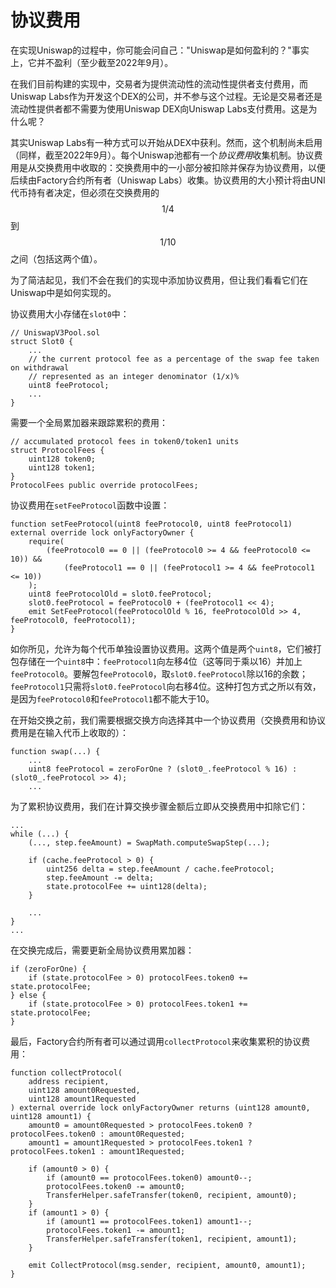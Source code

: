 # 协议费用

在实现Uniswap的过程中，你可能会问自己："Uniswap是如何盈利的？"事实上，它并不盈利（至少截至2022年9月）。

在我们目前构建的实现中，交易者为提供流动性的流动性提供者支付费用，而Uniswap Labs作为开发这个DEX的公司，并不参与这个过程。无论是交易者还是流动性提供者都不需要为使用Uniswap DEX向Uniswap Labs支付费用。这是为什么呢？

其实Uniswap Labs有一种方式可以开始从DEX中获利。然而，这个机制尚未启用（同样，截至2022年9月）。每个Uniswap池都有一个*协议费用*收集机制。协议费用是从交换费用中收取的：交换费用中的一小部分被扣除并保存为协议费用，以便后续由Factory合约所有者（Uniswap Labs）收集。协议费用的大小预计将由UNI代币持有者决定，但必须在交换费用的$$1/4$$到$$1/10$$之间（包括这两个值）。

为了简洁起见，我们不会在我们的实现中添加协议费用，但让我们看看它们在Uniswap中是如何实现的。

协议费用大小存储在`slot0`中：

```solidity
// UniswapV3Pool.sol
struct Slot0 {
    ...
    // the current protocol fee as a percentage of the swap fee taken on withdrawal
    // represented as an integer denominator (1/x)%
    uint8 feeProtocol;
    ...
}
```

需要一个全局累加器来跟踪累积的费用：
```solidity
// accumulated protocol fees in token0/token1 units
struct ProtocolFees {
    uint128 token0;
    uint128 token1;
}
ProtocolFees public override protocolFees;
```

协议费用在`setFeeProtocol`函数中设置：

```solidity
function setFeeProtocol(uint8 feeProtocol0, uint8 feeProtocol1) external override lock onlyFactoryOwner {
    require(
        (feeProtocol0 == 0 || (feeProtocol0 >= 4 && feeProtocol0 <= 10)) &&
            (feeProtocol1 == 0 || (feeProtocol1 >= 4 && feeProtocol1 <= 10))
    );
    uint8 feeProtocolOld = slot0.feeProtocol;
    slot0.feeProtocol = feeProtocol0 + (feeProtocol1 << 4);
    emit SetFeeProtocol(feeProtocolOld % 16, feeProtocolOld >> 4, feeProtocol0, feeProtocol1);
}
```

如你所见，允许为每个代币单独设置协议费用。这两个值是两个`uint8`，它们被打包存储在一个`uint8`中：`feeProtocol1`向左移4位（这等同于乘以16）并加上`feeProtocol0`。要解包`feeProtocol0`，取`slot0.feeProtocol`除以16的余数；`feeProtocol1`只需将`slot0.feeProtocol`向右移4位。这种打包方式之所以有效，是因为`feeProtocol0`和`feeProtocol1`都不能大于10。

在开始交换之前，我们需要根据交换方向选择其中一个协议费用（交换费用和协议费用是在输入代币上收取的）：

```solidity
function swap(...) {
    ...
    uint8 feeProtocol = zeroForOne ? (slot0_.feeProtocol % 16) : (slot0_.feeProtocol >> 4);
    ...
```

为了累积协议费用，我们在计算交换步骤金额后立即从交换费用中扣除它们：

```solidity
...
while (...) {
    (..., step.feeAmount) = SwapMath.computeSwapStep(...);

    if (cache.feeProtocol > 0) {
        uint256 delta = step.feeAmount / cache.feeProtocol;
        step.feeAmount -= delta;
        state.protocolFee += uint128(delta);
    }

    ...
}
...
```

在交换完成后，需要更新全局协议费用累加器：
```solidity
if (zeroForOne) {
    if (state.protocolFee > 0) protocolFees.token0 += state.protocolFee;
} else {
    if (state.protocolFee > 0) protocolFees.token1 += state.protocolFee;
}
```

最后，Factory合约所有者可以通过调用`collectProtocol`来收集累积的协议费用：

```solidity
function collectProtocol(
    address recipient,
    uint128 amount0Requested,
    uint128 amount1Requested
) external override lock onlyFactoryOwner returns (uint128 amount0, uint128 amount1) {
    amount0 = amount0Requested > protocolFees.token0 ? protocolFees.token0 : amount0Requested;
    amount1 = amount1Requested > protocolFees.token1 ? protocolFees.token1 : amount1Requested;

    if (amount0 > 0) {
        if (amount0 == protocolFees.token0) amount0--;
        protocolFees.token0 -= amount0;
        TransferHelper.safeTransfer(token0, recipient, amount0);
    }
    if (amount1 > 0) {
        if (amount1 == protocolFees.token1) amount1--;
        protocolFees.token1 -= amount1;
        TransferHelper.safeTransfer(token1, recipient, amount1);
    }

    emit CollectProtocol(msg.sender, recipient, amount0, amount1);
}
```